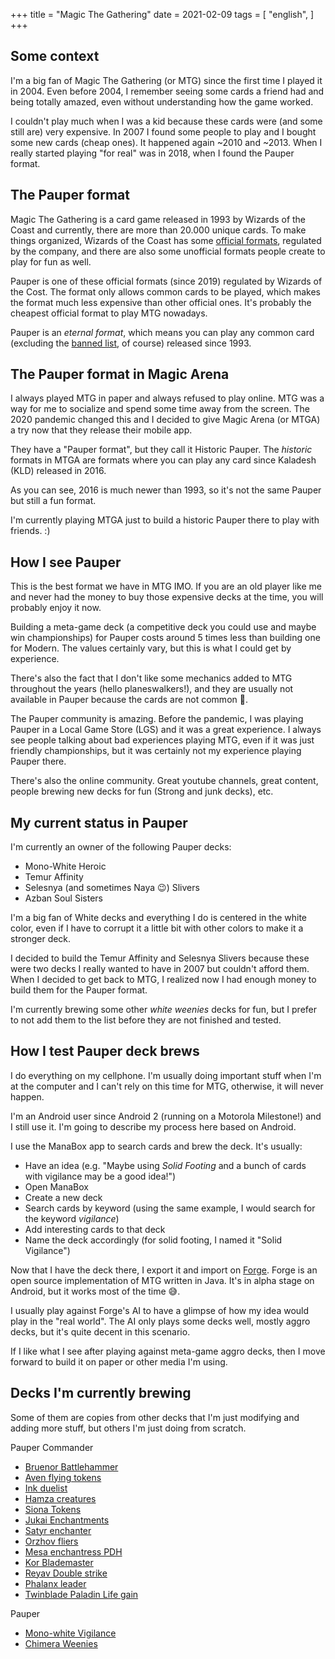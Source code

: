 +++
title = "Magic The Gathering"
date = 2021-02-09
tags = [
    "english",
]
+++

## Some context

I'm a big fan of Magic The Gathering (or MTG) since the first time I played it
in 2004. Even before 2004, I remember seeing some cards a friend had and being
totally amazed, even without understanding how the game worked.

I couldn't play much when I was a kid because these cards were (and some still
are) very expensive. In 2007 I found some people to play and I bought some new
cards (cheap ones). It happened again ~2010 and ~2013. When I really started
playing "for real" was in 2018, when I found the Pauper format.

## The Pauper format

Magic The Gathering is a card game released in 1993 by Wizards of the Coast and
currently, there are more than 20.000 unique cards. To make things organized,
Wizards of the Coast has some [official
formats](https://magic.wizards.com/en/game-info/gameplay/rules-and-formats/formats),
regulated by the company, and there are also some unofficial formats people create to
play for fun as well.

Pauper is one of these official formats (since 2019) regulated by Wizards of the
Cost. The format only allows common cards to be played, which makes the format
much less expensive than other official ones. It's probably the cheapest
official format to play MTG nowadays.

Pauper is an _eternal format_, which means you can play any common card
(excluding the [banned
list](https://magic.wizards.com/en/game-info/gameplay/formats/pauper), of
course) released since 1993.

## The Pauper format in Magic Arena

I always played MTG in paper and always refused to play online. MTG was a way
for me to socialize and spend some time away from the screen. The 2020 pandemic
changed this and I decided to give Magic Arena (or MTGA) a try now that they
release their mobile app.

They have a "Pauper format", but they call it Historic Pauper. The _historic_
formats in MTGA are formats where you can play any card since Kaladesh (KLD)
released in 2016.

As you can see, 2016 is much newer than 1993, so it's not the same Pauper but
still a fun format.

I'm currently playing MTGA just to build a historic Pauper there to play with
friends. :)

## How I see Pauper

This is the best format we have in MTG IMO. If you are an old player like me and
never had the money to buy those expensive decks at the time, you will probably
enjoy it now.

Building a meta-game deck (a competitive deck you could use and maybe win
championships) for Pauper costs around 5 times less than building one for
Modern. The values certainly vary, but this is what I could get by experience.

There's also the fact that I don't like some mechanics added to MTG throughout
the years (hello planeswalkers!), and they are usually not available in Pauper
because the cards are not common 🎉.

The Pauper community is amazing. Before the pandemic, I was playing Pauper in a
Local Game Store (LGS) and it was a great experience. I always see people
talking about bad experiences playing MTG, even if it was just friendly
championships, but it was certainly not my experience playing Pauper there.

There's also the online community. Great youtube channels, great content,
people brewing new decks for fun (Strong and junk decks), etc.

## My current status in Pauper

I'm currently an owner of the following Pauper decks:

- Mono-White Heroic
- Temur Affinity
- Selesnya (and sometimes Naya 😉) Slivers
- Azban Soul Sisters

I'm a big fan of White decks and everything I do is centered in the white color,
even if I have to corrupt it a little bit with other colors to make it a
stronger deck.

I decided to build the Temur Affinity and Selesnya Slivers because these were
two decks I really wanted to have in 2007 but couldn't afford them. When I
decided to get back to MTG, I realized now I had enough money to build them for
the Pauper format.

I'm currently brewing some other _white weenies_ decks for fun, but I prefer to
not add them to the list before they are not finished and tested.

## How I test Pauper deck brews

I do everything on my cellphone. I'm usually doing important stuff when I'm at
the computer and I can't rely on this time for MTG, otherwise, it will never
happen.

I'm an Android user since Android 2 (running on a Motorola Milestone!) and I
still use it. I'm going to describe my process here based on Android.

I use the ManaBox app to search cards and brew the deck. It's usually:

* Have an idea (e.g. "Maybe using _Solid Footing_ and a bunch of cards with
  vigilance may be a good idea!")
* Open ManaBox
* Create a new deck
* Search cards by keyword (using the same example, I would search for the
  keyword _vigilance_)
* Add interesting cards to that deck
* Name the deck accordingly (for solid footing, I named it "Solid Vigilance")

Now that I have the deck there, I export it and import on
[Forge](https://www.slightlymagic.net/wiki/Forge). Forge is an open source
implementation of MTG written in Java. It's in alpha stage on Android, but it
works most of the time 😅.

I usually play against Forge's AI to have a glimpse of how my idea would play in
the "real world". The AI only plays some decks well, mostly aggro decks, but
it's quite decent in this scenario.

If I like what I see after playing against meta-game aggro decks, then I move
forward to build it on paper or other media I'm using.

## Decks I'm currently brewing

Some of them are copies from other decks that I'm just modifying and adding more
stuff, but others I'm just doing from scratch.

Pauper Commander

* [Bruenor Battlehammer](https://manabox.app/decks/bFVZAQP2RiOlphmBntrbrQ)
* [Aven flying tokens](https://manabox.app/decks/kOz-_y8cTp6S3jASbSAH1g)
* [Ink duelist](https://manabox.app/decks/mox4AScISF6rGMbkVOiL9Q)
* [Hamza creatures](https://manabox.app/decks/RkSXe4FBReGLPUbWUDbktA)
* [Siona Tokens](https://manabox.app/decks/Tcwp3gc6Q_6R4ExbpvAsuA)
* [Jukai Enchantments](https://manabox.app/decks/6HFvRotsTb-tckeW2hg6ng)
* [Satyr enchanter](https://manabox.app/decks/7csYeMm2Tg2OjYs9fxcVag)
* [Orzhov fliers](https://manabox.app/decks/JU6XRmEoROmsRSgNWqznzQ)
* [Mesa enchantress PDH](https://manabox.app/decks/Ifru__VCRLqPRwsJtw0B0Q)
* [Kor Blademaster](https://manabox.app/decks/hQrQwxMaTi-yMmf2SmQ3FA)
* [Reyav Double strike](https://manabox.app/decks/mNOaFnNwSP2kHVKtW8DESA)
* [Phalanx leader](https://manabox.app/decks/d6K6xnVASf-USpmxDR4q5w)
* [Twinblade Paladin Life gain](https://manabox.app/decks/iqWU8kqXQaSpUrRN-x-04w)

Pauper

* [Mono-white Vigilance](https://manabox.app/decks/V6ermW6SSJSulI6jOdhX_g)
* [Chimera Weenies](https://manabox.app/decks/KLDT8vA7QDyOM-a9NC6hbg)
